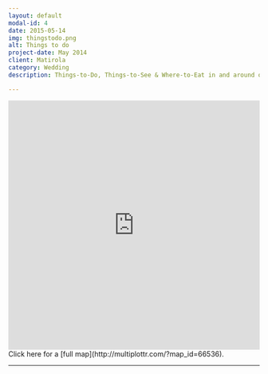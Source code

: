```yaml
---
layout: default
modal-id: 4
date: 2015-05-14
img: thingstodo.png
alt: Things to do
project-date: May 2014
client: Matirola
category: Wedding
description: Things-to-Do, Things-to-See & Where-to-Eat in and around our lovely hometown <b>Amersfoort</b>!

---
```


<iframe src="http://www.multiplottr.com/index_embed.php?map_id=66536" name="embededMPMap" width="100%" height="500px" SCROLLING="no" frameborder="0" id="embededMPMap"></iframe>
Click here for a [full map](http://multiplottr.com/?map_id=66536).

---
